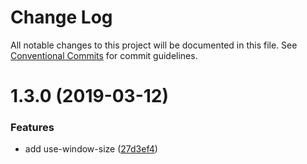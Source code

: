 # Change Log

All notable changes to this project will be documented in this file.
See [Conventional Commits](https://conventionalcommits.org) for commit guidelines.

# 1.3.0 (2019-03-12)

### Features

- add use-window-size ([27d3ef4](https://github.com/charlie-tango/hooks/commit/27d3ef4))
